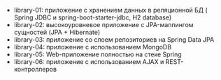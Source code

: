 * library-01: приложение с хранением данных в реляционной БД ( Spring JDBC и spring-boot-starter-jdbc, H2 database)
* library-02: высокоуровневое приложение с JPA-маппингом сущностей (JPA + Hibernate)
* library-03: приложение со слоем репозиториев на Spring Data JPA
* library-04: приложение с использованием MongoDB
* library-05: Web-приложение полностью на стеке Spring
* library-06: приложение с использованием AJAX и REST-контроллеров